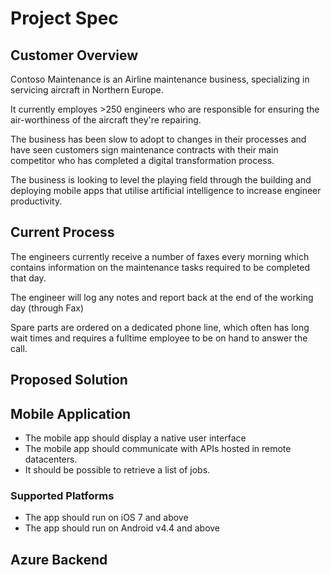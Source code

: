 # Project Spec

## Customer Overview
Contoso Maintenance is an Airline maintenance business, specializing in servicing aircraft in Northern Europe. 

It currently employes >250 engineers who are responsible for ensuring the air-worthiness of the aircraft they're repairing. 

The business has been slow to adopt to changes in their processes and have seen customers sign maintenance contracts with their main competitor who has completed a digital transformation process. 

The business is looking to level the playing field through the building and deploying mobile apps that utilise artificial intelligence to increase engineer productivity.  

## Current Process
The engineers currently receive a number of faxes every morning which contains information on the maintenance tasks required to be completed that day. 

The engineer will log any notes and report back at the end of the working day (through Fax)

Spare parts are ordered on a dedicated phone line, which often has long wait times and requires a fulltime employee to be on hand to answer the call.

## Proposed Solution 


## Mobile Application
* The mobile app should display a native user interface
* The mobile app should communicate with APIs hosted in remote datacenters. 
* It should be possible to retrieve a list of jobs. 


### Supported Platforms
* The app should run on iOS 7 and above
* The app should run on Android v4.4 and above


## Azure Backend

